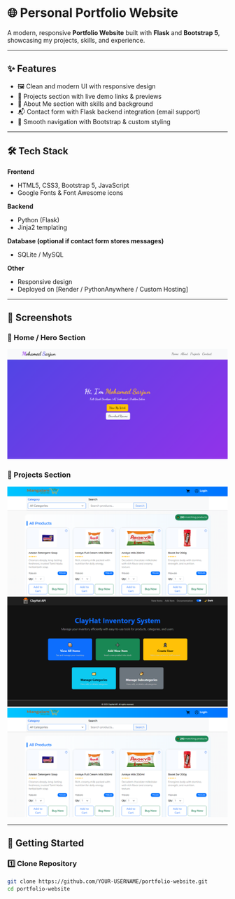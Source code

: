 # 🌐 Personal Portfolio Website

A modern, responsive **Portfolio Website** built with **Flask** and **Bootstrap 5**, showcasing my projects, skills, and experience.  

---

## ✨ Features
- 🖼️ Clean and modern UI with responsive design  
- 📂 Projects section with live demo links & previews  
- 🧑 About Me section with skills and background  
- 📬 Contact form with Flask backend integration (email support)  
- 🌙 Smooth navigation with Bootstrap & custom styling  

---

## 🛠️ Tech Stack
**Frontend**  
- HTML5, CSS3, Bootstrap 5, JavaScript  
- Google Fonts & Font Awesome icons  

**Backend**  
- Python (Flask)  
- Jinja2 templating  

**Database (optional if contact form stores messages)**  
- SQLite / MySQL  

**Other**  
- Responsive design  
- Deployed on [Render / PythonAnywhere / Custom Hosting]  

---

## 📸 Screenshots
### 🔹 Home / Hero Section
![Home](static/image/Protofoloi.png)

### 🔹 Projects Section
![Projects](static/image/E-commerce.png)
![Projects](static/image/Inventory_API.png)
![Projects](static/image/E-commerce.png)

---

## 🚀 Getting Started

### 1️⃣ Clone Repository
```bash
git clone https://github.com/YOUR-USERNAME/portfolio-website.git
cd portfolio-website
